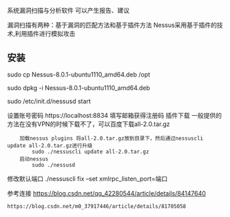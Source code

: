 ## 
系统漏洞扫描与分析软件
可以产生报告、建议

漏洞扫描有两种：基于漏洞的匹配方法和基于插件方法
Nessus采用基于插件的技术,利用插件进行模拟攻击

## 安装

sudo cp Nessus-8.0.1-ubuntu1110_amd64.deb /opt

sudo dpkg -i Nessus-8.0.1-ubuntu1110_amd64.deb

sudo /etc/init.d/nessusd start

设置账号密码
    https://localhost:8834
    填写邮箱获得注册码
    插件下载
        一般提供的方法在没有VPN的时候下载不了，可以百度下载all-2.0.tar.gz
    
        加载nessus plugins 将all-2.0.tar.gz放到目录下，然后通过nessuscli update all-2.0.tar.gz进行升级
            sudo ./nessuscli update all-2.0.tar.gz
        启动nessus 
            sudo ./nessusd

修改默认端口
    ./nessuscli fix –set xmlrpc_listen_port=端口 

参考连接
    https://blog.csdn.net/qq_42280544/article/details/84147640

    https://blog.csdn.net/m0_37917446/article/details/81705058
